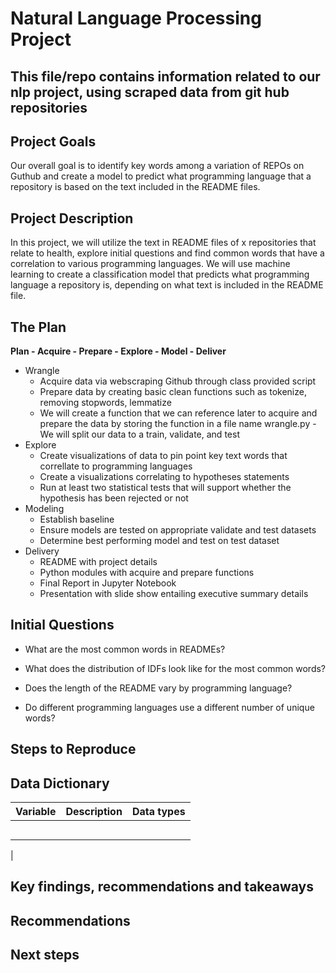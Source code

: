 # Natural Language Processing Project 

## This file/repo contains information related to our nlp project, using scraped data from git hub repositories


## Project Goals
Our overall goal is to identify key words among a variation of REPOs on Guthub and create a model to predict what programming language that a repository is based on the text included in the README files.

## Project Description
In this project, we will utilize the text in README files of x repositories that relate to health, explore initial questions and find common words that have a correlation to various programming languages.  We will use machine learning to create a classification model that predicts what programming language a repository is, depending on what text is included in the README file.


## The Plan

**Plan - Acquire - Prepare - Explore - Model - Deliver**

- Wrangle
    - Acquire data via webscraping Github through class provided script
    - Prepare data by creating basic clean functions such as tokenize, removing stopwords, lemmatize
    - We will create a function that we can reference later to acquire and prepare the data by storing the function in a file name wrangle.py
    -We will split our data to a train, validate, and test
- Explore
    - Create visualizations of data to pin point key text words that correllate to programming languages
    - Create a visualizations correlating to hypotheses statements
    - Run at least two statistical tests that will support whether the hypothesis has been rejected or not
- Modeling
    - Establish baseline
    - Ensure models are tested on appropriate validate and test datasets
    - Determine best performing model and test on test dataset
- Delivery
    - README with project details
    - Python modules with acquire and prepare functions
    - Final Report in Jupyter Notebook
    - Presentation with slide show entailing executive summary details





 
## Initial Questions

- What are the most common words in READMEs?

- What does the distribution of IDFs look like for the most common words?

- Does the length of the README vary by programming language?

- Do different programming languages use a different number of unique words?




##  Steps to Reproduce






## Data Dictionary

 

| Variable          | Description                            |Data types|
| ----------------- | -------------------------------------- |----------|
|                   |                                        |          |
|                   |                                        |          |
|                   |                                        |          |
|                   |                                        |          |
|                   |                                        |          |
| 
 
## Key findings, recommendations and takeaways
 

 
## Recommendations
 

## Next steps
 

